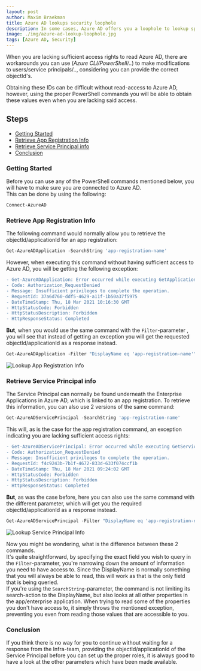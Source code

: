 ```yaml
---
layout: post
author: Maxim Braekman
title: Azure AD lookups security loophole
description: In some cases, Azure AD offers you a loophole to lookup specific app registration info.
image: ./img/azure-ad-lookup-loophole.jpg
tags: [Azure AD, Security]
---
```


When you are lacking sufficient access rights to read Azure AD, there are workarounds you can use (*Azure CLI/PowerShell/..*) to make modifications to users/service principals/.., considering you can provide the correct objectId's.

Obtaining these IDs can be difficult without read-access to Azure AD, however, using the proper PowerShell commands you will be able to obtain these values even when you are lacking said access. 

## Steps
- [Getting Started](#getting-started)
- [Retrieve App Registration Info](#retrieve-app-registration-info)
- [Retrieve Service Principal info](#retrieve-service-principal-info)
- [Conclusion](#conclusion)

### Getting Started
Before you can use any of the PowerShell commands mentioned below, you will have to make sure you are connected to Azure AD.  
This can be done by using the following:  
```powershell
Connect-AzureAD
```  
  
### Retrieve App Registration Info
The following command would normally allow you to retrieve the objectId/applicationId for an app registration:  

```powershell
Get-AzureADApplication -SearchString 'app-registration-name'
```

However, when executing this command without having sufficient access to Azure AD, you will be getting the following exception:  
```diff
- Get-AzureADApplication: Error occurred while executing GetApplications
- Code: Authorization_RequestDenied
- Message: Insufficient privileges to complete the operation.
- RequestId: 37a6d760-ddf5-4629-a11f-1b50a37f5975
- DateTimeStamp: Thu, 18 Mar 2021 10:16:30 GMT
- HttpStatusCode: Forbidden
- HttpStatusDescription: Forbidden
- HttpResponseStatus: Completed
```  

**But**, when you would use the same command with the `Filter`-parameter , you will see that instead of getting an exception you will get the requested objectId/applicationId as a response instead.

```powershell
Get-AzureADApplication -Filter "DisplayName eq 'app-registration-name'"
```  

![Lookup App Registration Info](../../../../img/posts/azure-ad-lookup-loophole/lookup-app-registration-info.png)  


### Retrieve Service Principal info
The Service Principal can normally be found underneath the Enterprise Applications in Azure AD, which is linked to an app registration.
To retrieve this information, you can also use 2 versions of the same command:

```powershell
Get-AzureADServicePrincipal -SearchString 'app-registration-name'
```  

This will, as is the case for the app registration command, an exception indicating you are lacking sufficient access rights:  
```diff
- Get-AzureADServicePrincipal: Error occurred while executing GetServicePrincipals
- Code: Authorization_RequestDenied
- Message: Insufficient privileges to complete the operation.
- RequestId: f4c9243b-7b1f-4672-833d-633f074ccf1b
- DateTimeStamp: Thu, 18 Mar 2021 09:24:02 GMT
- HttpStatusCode: Forbidden
- HttpStatusDescription: Forbidden
- HttpResponseStatus: Completed
```  

**But**, as was the case before, here you can also use the same command with the different parameter, which will get you the required objectId/applicationId as a response instead.  

```powershell
Get-AzureADServicePrincipal -Filter "DisplayName eq 'app-registration-name'"
```  

![Lookup Service Principal Info](../../../../img/posts/azure-ad-lookup-loophole/lookup-service-principal-info.png)  

Now you might be wondering, what is the difference between these 2 commands.  
It's quite straightforward, by specifying the exact field you wish to query in the `Filter`-parameter, you're narrowing down the amount of information you need to have access to. Since the DisplayName is normally something that you will always be able to read, this will work as that is the only field that is being queried.  
If you're using the `SearchString`-parameter, the command is not limiting its search-action to the DisplayName, but also looks at all other properties in the app/enterprise application. When trying to read some of the properties you don't have access to, it simply throws the mentioned exception, preventing you even from reading those values that are accessible to you.  

### Conclusion
If you think there is no way for you to continue without waiting for a response from the Infra-team, providing the objectId/applicationId of the Service Principal before you can set up the proper roles, it is always good to have a look at the other parameters which have been made available.